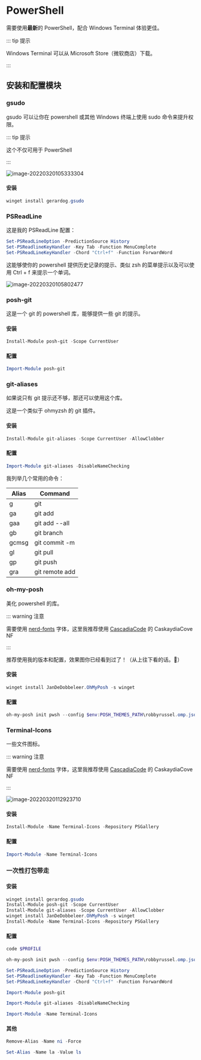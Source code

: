 # PowerShell

需要使用**最新**的 PowerShell，配合 Windows Terminal 体验更佳。

::: tip 提示

Windows Terminal 可以从 Microsoft Store（微软商店）下载。

:::

## 安装和配置模块

### gsudo

gsudo 可以让你在 powershell 或其他 Windows 终端上使用 sudo 命令来提升权限。

::: tip 提示

这个不仅可用于 PowerShell

:::

![image-20220320105333304](/assets/img/image-20220320105333304.webp)

#### 安装

```powershell
winget install gerardog.gsudo
```

### PSReadLine

这是我的 PSReadLine 配置：

```powershell
Set-PSReadLineOption -PredictionSource History
Set-PSReadlineKeyHandler -Key Tab -Function MenuComplete
Set-PSReadLineKeyHandler -Chord "Ctrl+f" -Function ForwardWord
```

这能够使你的 powershell 提供历史记录的提示、类似 zsh 的菜单提示以及可以使用 Ctrl + f 来提示一个单词。

![image-20220320105802477](/assets/img/image-20220320105802477.webp)

### posh-git

这是一个 git 的 powershell 库，能够提供一些 git 的提示。

#### 安装

```powershell
Install-Module posh-git -Scope CurrentUser
```

#### 配置

```powershell
Import-Module posh-git
```

### git-aliases

如果说只有 git 提示还不够，那还可以使用这个库。

这是一个类似于 ohmyzsh 的 git 插件。

#### 安装

```powershell
Install-Module git-aliases -Scope CurrentUser -AllowClobber
```

#### 配置

```powershell
Import-Module git-aliases -DisableNameChecking
```

我列举几个常用的命令：

| Alias | Command        |
| ----- | -------------- |
| g     | git            |
| ga    | git add        |
| gaa   | git add --all  |
| gb    | git branch     |
| gcmsg | git commit -m  |
| gl    | git pull       |
| gp    | git push       |
| gra   | git remote add |

### oh-my-posh

美化 powershell 的库。

::: warning 注意

需要使用 [nerd-fonts](https://github.com/ryanoasis/nerd-fonts) 字体，这里我推荐使用 [CascadiaCode](https://github.com/ryanoasis/nerd-fonts/releases/latest/download/CascadiaCode.zip) 的 CaskaydiaCove NF

:::

推荐使用我的版本和配置，效果图你已经看到过了！（从上往下看的话。🐶）

#### 安装

```powershell
winget install JanDeDobbeleer.OhMyPosh -s winget
```

#### 配置

```powershell
oh-my-posh init pwsh --config $env:POSH_THEMES_PATH\robbyrussel.omp.json | Invoke-Expression
```

### Terminal-Icons

一些文件图标。

::: warning 注意

需要使用 [nerd-fonts](https://github.com/ryanoasis/nerd-fonts) 字体，这里我推荐使用 [CascadiaCode](https://github.com/ryanoasis/nerd-fonts/releases/latest/download/CascadiaCode.zip) 的 CaskaydiaCove NF

:::

![image-20220320112923710](/assets/img/image-20220320112923710.webp)

#### 安装

```powershell
Install-Module -Name Terminal-Icons -Repository PSGallery
```

#### 配置

```powershell
Import-Module -Name Terminal-Icons
```

### 一次性打包带走

#### 安装

```powershell
winget install gerardog.gsudo
Install-Module posh-git -Scope CurrentUser
Install-Module git-aliases -Scope CurrentUser -AllowClobber
winget install JanDeDobbeleer.OhMyPosh -s winget
Install-Module -Name Terminal-Icons -Repository PSGallery
```

#### 配置

```powershell
code $PROFILE
```

```powershell
oh-my-posh init pwsh --config $env:POSH_THEMES_PATH\robbyrussel.omp.json | Invoke-Expression

Set-PSReadLineOption -PredictionSource History
Set-PSReadlineKeyHandler -Key Tab -Function MenuComplete
Set-PSReadLineKeyHandler -Chord "Ctrl+f" -Function ForwardWord

Import-Module posh-git

Import-Module git-aliases -DisableNameChecking

Import-Module -Name Terminal-Icons
```

#### 其他

```powershell
Remove-Alias -Name ni -Force

Set-Alias -Name la -Value ls
```
